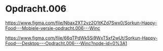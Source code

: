 # Opdracht.006
https://www.figma.com/file/Nbax2XT2vz2O1tKZd7Swx0/Sorkun-Happy-Food---Mobiele-versie-opdracht.006---Winc

https://www.figma.com/file/66qTPdWk5Si9WxT5xf2wUt/Sorkun-Happy-Food---Desktop---Opdracht.006---Winc?node-id=0%3A1



